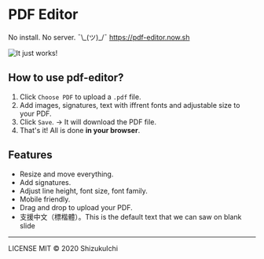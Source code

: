 # PDF Editor

No install. No server. ¯\\\_(ツ)\_/¯ https://pdf-editor.now.sh
>>

![It just works!](https://i.imgur.com/m3weLXQ.gif)

## How to use pdf-editor?

1. Click `Choose PDF` to upload a `.pdf` file.
2. Add images, signatures, text with iffrent fonts and adjustable size to your PDF.
3. Click `Save`. -> It will download the PDF file.
4. That's it! All is done **in your browser**.

## Features

- Resize and move everything.
- Add signatures.
- Adjust line height, font size, font family.
- Mobile friendly.
- Drag and drop to upload your PDF.
- 支援中文（標楷體）。This is the default text that we can saw on blank slide

---

LICENSE MIT © 2020 ShizukuIchi
